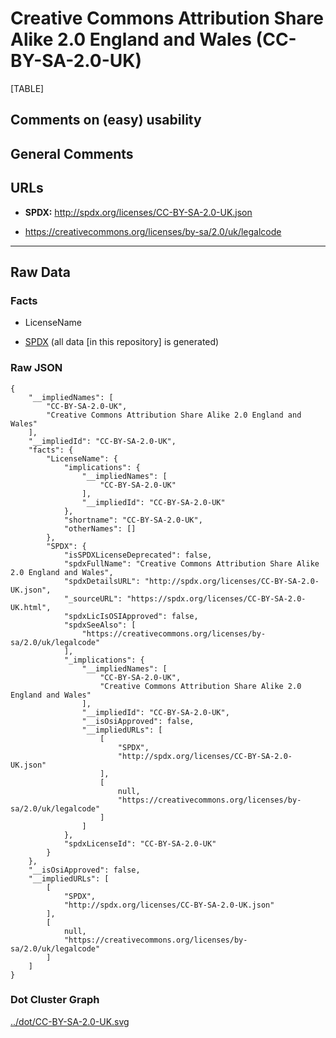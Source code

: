 Creative Commons Attribution Share Alike 2.0 England and Wales (CC-BY-SA-2.0-UK)
================================================================================

[TABLE]

Comments on (easy) usability
----------------------------

General Comments
----------------

URLs
----

-   **SPDX:** http://spdx.org/licenses/CC-BY-SA-2.0-UK.json

-   https://creativecommons.org/licenses/by-sa/2.0/uk/legalcode

------------------------------------------------------------------------

Raw Data
--------

### Facts

-   LicenseName

-   [SPDX](https://spdx.org/licenses/CC-BY-SA-2.0-UK.html "SPDX") (all
    data \[in this repository\] is generated)

### Raw JSON

    {
        "__impliedNames": [
            "CC-BY-SA-2.0-UK",
            "Creative Commons Attribution Share Alike 2.0 England and Wales"
        ],
        "__impliedId": "CC-BY-SA-2.0-UK",
        "facts": {
            "LicenseName": {
                "implications": {
                    "__impliedNames": [
                        "CC-BY-SA-2.0-UK"
                    ],
                    "__impliedId": "CC-BY-SA-2.0-UK"
                },
                "shortname": "CC-BY-SA-2.0-UK",
                "otherNames": []
            },
            "SPDX": {
                "isSPDXLicenseDeprecated": false,
                "spdxFullName": "Creative Commons Attribution Share Alike 2.0 England and Wales",
                "spdxDetailsURL": "http://spdx.org/licenses/CC-BY-SA-2.0-UK.json",
                "_sourceURL": "https://spdx.org/licenses/CC-BY-SA-2.0-UK.html",
                "spdxLicIsOSIApproved": false,
                "spdxSeeAlso": [
                    "https://creativecommons.org/licenses/by-sa/2.0/uk/legalcode"
                ],
                "_implications": {
                    "__impliedNames": [
                        "CC-BY-SA-2.0-UK",
                        "Creative Commons Attribution Share Alike 2.0 England and Wales"
                    ],
                    "__impliedId": "CC-BY-SA-2.0-UK",
                    "__isOsiApproved": false,
                    "__impliedURLs": [
                        [
                            "SPDX",
                            "http://spdx.org/licenses/CC-BY-SA-2.0-UK.json"
                        ],
                        [
                            null,
                            "https://creativecommons.org/licenses/by-sa/2.0/uk/legalcode"
                        ]
                    ]
                },
                "spdxLicenseId": "CC-BY-SA-2.0-UK"
            }
        },
        "__isOsiApproved": false,
        "__impliedURLs": [
            [
                "SPDX",
                "http://spdx.org/licenses/CC-BY-SA-2.0-UK.json"
            ],
            [
                null,
                "https://creativecommons.org/licenses/by-sa/2.0/uk/legalcode"
            ]
        ]
    }

### Dot Cluster Graph

[../dot/CC-BY-SA-2.0-UK.svg](../dot/CC-BY-SA-2.0-UK.svg "../dot/CC-BY-SA-2.0-UK.svg")
